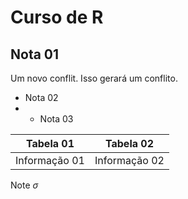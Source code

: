 # Curso de R
## Nota 01
Um novo conflit. Isso gerará um conflito.
- Nota 02
- - Nota 03

|Tabela 01|Tabela 02|
|-|-|
|Informação 01 | Informação 02 |

Note $\sigma$
